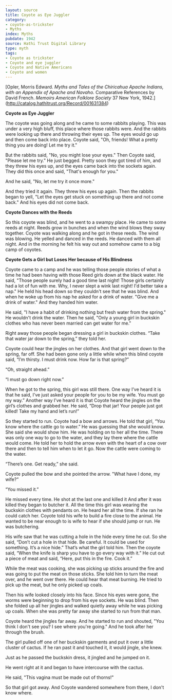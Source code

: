 ```yaml
---
layout: source
title: Coyote as Eye Juggler
category: 
- coyote-as-trickster
- Myths
index: Myths
pubdate: 1942
source: Hathi Trust Digital Library
type: myth
tags:
- Coyote as trickster
- Coyote and eye juggler
- Coyote and Native Americans
- Coyote and women
---
```


[Opler, Morris Edward. *Myths and Tales of the Chiricahua Apache Indians, with an Appendix of Apache and Navaho.* Comparative References by David French. *Memoirs American Folklore Society* 37 New York, 1942.] (http://catalog.hathitrust.org/Record/001631384)

**Coyote as Eye Juggler**

The coyote was going along and he came to some rabbits playing. This was under a very high bluff, this place where those rabbits were. And the rabbits were looking up there and throwing their eyes up. The eyes would go up and then come back into place.
  Coyote said, "Oh, friends! What a pretty thing you are doing! Let me try it."

But the rabbits said, "No, you might lose your eyes." Then Coyote said, "Please let me try." He just begged. Pretty soon they got tired of him, and they threw his eyes up, and the eyes came back into the sockets again. They did this once and said, "That's enough for you."

And he said, "No, let me try it once more."

And they tried it again. They threw his eyes up again. Then the rabbits began to yell, "Let the eyes get stuck on something up there and not come back." And his eyes did not come back.

**Coyote Dances with the Reeds**

So this coyote was blind, and he went to a swampy place. He came to some reeds at night. Reeds grow in bunches and when the wind blows they sway together. Coyote was walking along and he got in these reeds. The wind was blowing. He yelled and danced in the reeds. He danced with them all night. And in the morning he felt his way out and somehow came to a big camp of coyotes.

**Coyote Gets a Girl but Loses Her because of His Blindness**

Coyote came to a camp and he was telling those people stories of what a time he had been having with those Reed girls down at the black water. He said, "Those people surely had a good time last night! Those girls certainly had a lot of fun with me. Why, I never slept a wink last night! I'd better take a nap." He held his head down so they couldn't see that he was blind.
And when he woke up from his nap he asked for a drink of water. "Give me a drink of water." And they handed him water.

He said, "I have a habit of drinking nothing but fresh water from the spring." He wouldn't drink the water. Then he said, "Only a young girl in buckskin clothes who has never been married can get water for me."

Right away those people began dressing a girl in buckskin clothes. “Take that water jar down to the spring,” they told her.

Coyote could hear the jingles on her clothes. And that girl went down to the spring, far off. She had been gone only a little while when this blind coyote said, “I’m thirsty. I must drink now. How far is that spring?”

“Oh, straight ahead.”

“I must go down right now.”

When he got to the spring, this girl was still there. One way I’ve heard it is that he said, I’ve just asked your people for you to be my wife. You must go my way.” Another way I’ve heard it is that Coyote heard the jingles on the girl’s clothes and grabbed her. He said, “Drop that jar! Your people just got killed! Take my hand and let’s run!”

So they started to run. Coyote had a bow and arrows. He told that girl, “You know where the cattle go to water.” He was guessing that she would know. She said she would show him. He was holding on to her all the time. There was only one way to go to the water, and they lay there where the cattle would come. He told her to hold the arrow even with the heart of a cow over there and then to tell him when to let it go. Now the cattle were coming to the water.

“There’s one. Get ready,” she said.

Coyote pulled the bow and she pointed the arrow. "What have I done, my wife?”

“You missed it.”

He missed every time. He shot at the last one and killed it And after it was killed they began to butcher it. All the time this girl was wearing the buckskin clothes with pendants on. He heard her all the time. If she ran he could catch her. Coyote told his wife to build a fire close to the animal. He wanted to be near enough to is wife to hear if she should jump or run. He was butchering.

His wife saw that he was cutting a hole in the hide every time he cut. So she said, “Don’t cut a hole in that hide. Be careful. It could be used for something. It’s a nice hide.” That’s what the girl told him. Then the coyote said, “When the knife is sharp you have to go every way with it.” He cut out a piece of meat and said, “Here, put this in the fire. Cook it.”

While the meat was cooking, she was picking up sticks around the fire and was going to put the meat on those sticks. She told him to turn the meat over, and he went over there. He could hear that meat burning. He tried to pick up the meat, but he only picked up coals.

Then his wife looked closely into his face. Since his eyes were gone, the worms were beginning to drop from his eye sockets. He was blind. Then she folded up all her jingles and walked quietly away while he was picking up coals. When she was pretty far away she started to run from that man.

Coyote heard the jingles far away. And he started to run and shouted, "You think I don't see you? I see where you're going." And he took after her through the brush.

The girl pulled off one of her buckskin garments and put it over a little cluster of cactus. If he ran past it and touched it, it would jingle, she knew.

Just as he passed the buckskin dress, it jingled and he jumped on it.

He went right at it and began to have intercourse with the cactus.

He said, "This vagina must be made out of thorns!"

So that girl got away. And Coyote wandered somewhere from there, I don't know where.

